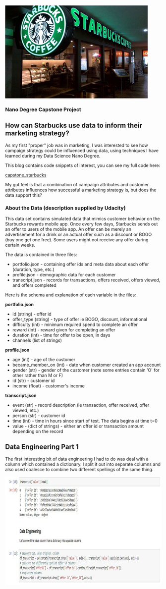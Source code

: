 <p align="left">
  <img width="460" height="300" src="https://github.com/jennymcphail/github.starbucks.io/blob/main/starbucks.jfif?raw=true">
</p>

### Nano Degree Capstone Project
## How can Starbucks use data to inform their marketing strategy?

As my first "proper" job was in marketing, I was interested to see how campaign strategy could be influenced using data, using techniques I have learned during my Data Science Nano Degree.

This blog contains code snippets of interest, you can see my full code here: 

[capstone_starbucks](https://github.com/jennymcphail/capstone_starbucks)

My gut feel is that a combination of campaign attributes and customer attributes influences how successful a marketing strategy is, but does the data support this?

### About the Data (description supplied by Udacity)
This data set contains simulated data that mimics customer behavior on the Starbucks rewards mobile app. Once every few days, Starbucks sends out an offer to users of the mobile app. An offer can be merely an advertisement for a drink or an actual offer such as a discount or BOGO (buy one get one free). Some users might not receive any offer during certain weeks.

The data is contained in three files:

* portfolio.json - containing offer ids and meta data about each offer (duration, type, etc.)
* profile.json - demographic data for each customer
* transcript.json - records for transactions, offers received, offers viewed, and offers completed

Here is the schema and explanation of each variable in the files:

**portfolio.json**
* id (string) - offer id
* offer_type (string) - type of offer ie BOGO, discount, informational
* difficulty (int) - minimum required spend to complete an offer
* reward (int) - reward given for completing an offer
* duration (int) - time for offer to be open, in days
* channels (list of strings)

**profile.json**
* age (int) - age of the customer 
* became_member_on (int) - date when customer created an app account
* gender (str) - gender of the customer (note some entries contain 'O' for other rather than M or F)
* id (str) - customer id
* income (float) - customer's income

**transcript.json**
* event (str) - record description (ie transaction, offer received, offer viewed, etc.)
* person (str) - customer id
* time (int) - time in hours since start of test. The data begins at time t=0
* value - (dict of strings) - either an offer id or transaction amount depending on the record

## Data Engineering Part 1
The first interesting bit of data engineering I had to do was deal with a column which contained a dictionary. I split it out into separate columns and also used coalesce to combine two different spellings of the same thing.

<p align="left">
  <img width="1600" height="350" src="https://github.com/jennymcphail/github.starbucks.io/blob/main/data_engineering1.JPG?raw=true">
</p>
